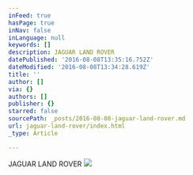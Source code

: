 ```yaml
---
inFeed: true
hasPage: true
inNav: false
inLanguage: null
keywords: []
description: JAGUAR LAND ROVER
datePublished: '2016-08-08T13:35:16.752Z'
dateModified: '2016-08-08T13:34:28.619Z'
title: ''
author: []
via: {}
authors: []
publisher: {}
starred: false
sourcePath: _posts/2016-08-08-jaguar-land-rover.md
url: jaguar-land-rover/index.html
_type: Article

---
```

JAGUAR LAND ROVER
![](https://the-grid-user-content.s3-us-west-2.amazonaws.com/49a7969c-e0cc-45d7-a8c5-0685c695fc91.png)